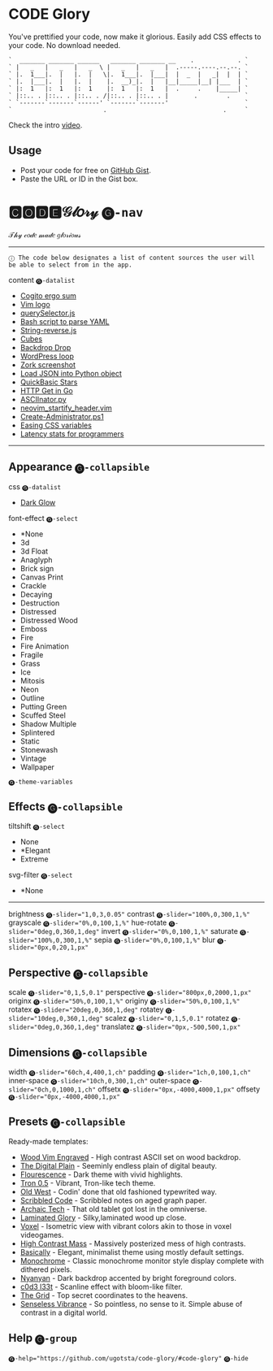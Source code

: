 # CODE Glory

You've prettified your code, now make it glorious.
Easily add CSS effects to your code.
No download needed.

``````````````````````````````````````````````````````````````````
`  _______ _______ ______   _______ _______ __    .            . `
` |   _   |   _   |   _  \ |   _   |   _   |  .-----.----.--.--. `
` |.  1___|.  |   |.  |   \|.  1___|.  |___|  |  _  |   _|  |  | `
` |.  |___|.  |   |.  |    |.  __)_|.  |   |__|_____|__| |___  | `
` |:  1   |:  1   |:  1    |:  1   |:  1   |  .     .    |_____| `
` |::.. . |::.. . |::.. . /|::.. . |::.. . |       .        .    `
` `-------`-------`------' `-------`-------'                     `
`                         .                                .     `
``````````````````````````````````````````````````````````````````

Check the intro [video](https://www.youtube.com/watch?v=GPVvSEkA90o).

## Usage

- Post your code for free on [GitHub Gist](https://gist.github.com).
- Paste the URL or ID in the Gist box.

# 🅲🅾🅳🅴𝒢𝓁𝑜𝓇𝓎 `🅖-nav`

𝒯𝒽𝓎 𝒸𝑜𝒹𝑒 𝓂𝒶𝒹𝑒 𝑔𝓁𝑜𝓇𝒾𝑜𝓊𝓈

-----

`ⓘ The code below designates a list of content sources the user will be able to select from in the app.`

content `🅖-datalist`
- [Cogito ergo sum](https://gist.github.com/1afacb7b662cfbfd0624e52c6425ceee)
- [Vim logo](https://gist.github.com/5611986)
- [querySelector.js](https://gist.github.com/f9029e6236a7c2a03203)
- [Bash script to parse YAML](https://gist.github.com/8665367)
- [String-reverse.js](https://gist.github.com/ff9e36538de06b6a0b40a96252d58dc5)
- [Cubes](https://gist.github.com/9787981)
- [Backdrop Drop](https://gist.github.com/9ef934473e4cf4d50d8b06d2598b24d1)
- [WordPress loop](https://gist.github.com/7c79ca62ff5068f03dceb59fda986be9)
- [Zork screenshot](https://gist.github.com/bcd81019340cb164191ef02db16be218)
- [Load JSON into Python object](https://gist.github.com/2660189)
- [QuickBasic Stars](https://gist.github.com/399b69445ae646c0160d644db08f5ed9)
- [HTTP Get in Go](https://gist.github.com/950790)
- [ASCIInator.py](https://gist.github.com/10491632)
- [neovim_startify_header.vim](https://gist.github.com/2c928108d1fa87ab4462fad9be99ebec)
- [Create-Administrator.ps1](https://gist.github.com/3a65704a3b92dfa0301e)
- [Easing CSS variables](https://gist.github.com/ac03faac0bf2aee25b49e5fd260a727d)
- [Latency stats for programmers](https://gist.github.com/2841832)

-----

## Appearance `🅖-collapsible`

css `🅖-datalist`
- [Dark Glow](https://gist.github.com/c6d0a4d16b627d72563b43b60a164c31)

font-effect `🅖-select`
- *None
- 3d
- 3d Float
- Anaglyph
- Brick sign
- Canvas Print
- Crackle
- Decaying
- Destruction
- Distressed
- Distressed Wood
- Emboss
- Fire
- Fire Animation
- Fragile
- Grass
- Ice
- Mitosis
- Neon
- Outline
- Putting Green
- Scuffed Steel
- Shadow Multiple
- Splintered
- Static
- Stonewash
- Vintage
- Wallpaper

`🅖-theme-variables`

## Effects `🅖-collapsible`

tiltshift `🅖-select`
- None
- *Elegant
- Extreme

svg-filter `🅖-select`
- *None

-----

brightness `🅖-slider="1,0,3,0.05"`
contrast `🅖-slider="100%,0,300,1,%"`
grayscale `🅖-slider="0%,0,100,1,%"`
hue-rotate `🅖-slider="0deg,0,360,1,deg"`
invert `🅖-slider="0%,0,100,1,%"`
saturate `🅖-slider="100%,0,300,1,%"`
sepia `🅖-slider="0%,0,100,1,%"`
blur `🅖-slider="0px,0,20,1,px"`

## Perspective `🅖-collapsible`

scale `🅖-slider="0,1,5,0.1"`
perspective `🅖-slider="800px,0,2000,1,px"`
originx `🅖-slider="50%,0,100,1,%"`
originy `🅖-slider="50%,0,100,1,%"`
rotatex `🅖-slider="20deg,0,360,1,deg"`
rotatey `🅖-slider="10deg,0,360,1,deg"`
scalez `🅖-slider="0,1,5,0.1"`
rotatez `🅖-slider="0deg,0,360,1,deg"`
translatez `🅖-slider="0px,-500,500,1,px"`

## Dimensions `🅖-collapsible`

width `🅖-slider="60ch,4,400,1,ch"`
padding `🅖-slider="1ch,0,100,1,ch"`
inner-space `🅖-slider="10ch,0,300,1,ch"`
outer-space `🅖-slider="0ch,0,1000,1,ch"`
offsetx `🅖-slider="0px,-4000,4000,1,px"`
offsety `🅖-slider="0px,-4000,4000,1,px"`

## Presets `🅖-collapsible`

Ready-made templates:
- [Wood Vim Engraved](?content=5611986&css=e9dc237da3d9bda63302fe4b659c20b5&highlight=agate&fontsize=160&font=fira-mono&brightness=0.9&contrast=160&saturate=141&perspective=1017&originY=20&rotateY=347&translateZ=-130&heading-font=unifrakturmaguntia&tiltshift=none&svg-filter=Bump%20Engraving-filter53&vignette=1&offsetX=-496&offsetY=-14) - High contrast ASCII set on wood backdrop.
- [The Digital Plain](?highlight=none&perspective=435&translatex=-820&css=a634da7b7130fd40d682360154cc4e2e&brightness=0.8&contrast=200&hue-rotate=279&rotatex=7&content=9ef934473e4cf4d50d8b06d2598b24d1&vignette=0.275&rotatez=338&scale=1.5&rotatey=0&scalez=1&tiltshift=elegant&saturate=100&rotateZ=330&translateZ=-50&translatez=25&rotateX=6&rotateY=3&font=oxygen-mono&grayscale=0&invert=0&sepia=0&blur=0&padding=0&offsetX=732&offsetY=23) - Seeminly endless plain of digital beauty.
- [Flourescence](?highlight=hopscotch&tiltshift=elegant&vignette=0.5&brightness=2.5&contrast=205&scale=0.9&perspective=1500&rotatex=344&rotatey=352&scalez=1&rotatez=10&translatez=0&bg=cornsilk&fontsize=178&rotateX=344&rotateY=352&scaleZ=1&rotateZ=10&translateZ=0&content=ff9e36538de06b6a0b40a96252d58dc5&css=c6d0a4d16b627d72563b43b60a164c31&primary-color=slategrey&offsetX=-120&offsetY=200) - Dark theme with vivid highlights.
- [Tron 0.5](?content=7c3c43ebee017e4b8a743e391c1acfd4&css=adc373c2d5a5d2b07821686e93a9630b&bg=darkcyan&tiltshift=extreme&brightness=1.25&contrast=179&perspective=932&rotateX=14&rotateY=10&rotateZ=351&translateZ=25&offsetX=106&offsetY=-120) - Vibrant, Tron-like tech theme.
- [Old West](?content=8665367&css=76c39d26b1b44e07bd7a783311caded8&highlight=brown-paper&font-effect=canvas-print&tiltshift=none&vignette=0.375&brightness=1.1&contrast=151&saturate=66&scale=2.4&perspective=451&rotatex=342&rotatey=0&translatez=30&padding=15&fontsize=130&font=fira-code-iscript&inner-space=0&width=48) - Codin' done that old fashioned typewrited way.
- [Scribbled Code](?content=ff9e36538de06b6a0b40a96252d58dc5&css=77b1f66ad5093c2db29c666ad15f334d&highlight=arduino-light&font-effect=canvas-print&tiltshift=none&vignette=0.175&contrast=101&saturate=99&sepia=28&perspective=2000&rotateX=348&rotateY=10&scaleZ=1&rotateZ=10&offsetX=29&offsetY=206) - Scribbled notes on aged graph paper.
- [Archaic Tech](?content=bcd81019340cb164191ef02db16be218&css=e27b284231488b349f35786f6340096a&highlight=none&font=fira-code-iscript&tiltshift=none&vignette=1&brightness=1.5&contrast=90&saturate=70&sepia=20&perspective=1133&rotateX=12&rotateY=3&scaleZ=1&rotateZ=7&translateZ=330&padding=1&offsetX=120&offsetY=279&bg=darkcyan) - That old tablet got lost in the omniverse.
- [Laminated Glory](?content=83ccf018e834b68cfa1f8d33510642a7&css=e9dc237da3d9bda63302fe4b659c20b5&highlight=gruvbox-light&font=fira-code-iscript&svg-filter=Silk%20Carpet-f053&vignette=0&brightness=1.1&contrast=114&grayscale=32&hue-rotate=187&invert=100&saturate=116&scale=2.32&perspective=1163&scaleZ=1&offsetX=457&offsetY=355&fontsize=300) - Silky,laminated wood up close.
- [Voxel](?content=950790&highlight=ir-black&font=roboto-mono&font-effect=3d&vignette=0.65&brightness=1.1&contrast=147&scale=1.25&perspective=1506&rotateX=14&rotateY=7&scaleZ=1&rotateZ=4&offsetX=140&offsetY=180&bg=indianred) - Isometric view with vibrant colors akin to those in voxel videogames.
- [High Contrast Mass](?highlight=vs&font=anonymous-pro&svg-filter=Stained+Glass-f086&translatez=0&css=d1a6d5621b883bf6af886855d853d502&content=ff9e36538de06b6a0b40a96252d58dc5&invert=100&hue-rotate=109&contrast=300&brightness=1.3&vignette=1&perspective=2000&rotatex=15&rotatez=10&saturate=293&rotatey=3&tiltshift=none&scale=1.31&scalez=1&bg=cornsilk&fontsize=100&rotateY=4&rotateZ=10) - Massively posterized mess of high contrasts.
- [Basically](?content=399b69445ae646c0160d644db08f5ed9&css=adc373c2d5a5d2b07821686e93a9630b&highlight=grayscale&font=fira-code-iscript&scale=1.41&rotateX=15&rotateY=3&scaleZ=1&rotateZ=10&padding=2&offsetX=100&offsetY=264&bg=cornsilk&offsetx=22&offsety=280) - Elegant, minimalist theme using mostly default settings.
- [Monochrome](?content=2c928108d1fa87ab4462fad9be99ebec&css=51aa23d96f9bd81fe55c47b2d51855a5&highlight=none&bg=aqua&fontsize=120&tiltshift=none&svg-filter=Litho-filter169&vignette=0.875&brightness=0.85&contrast=300&rotateX=0&rotateY=0&rotateZ=0&padding=1) - Classic monochrome monitor style display complete with dithered pixels.
- [Nyanyan](?content=3062237&css=c6d0a4d16b627d72563b43b60a164c31&highlight=xcode&font=anonymous-pro&font-effect=3d&tiltshift=extreme&svg-filter=Hue%20to%20White-f182&vignette=0.925&brightness=1.65&contrast=137&scale=1.55&rotateX=0&rotateY=0&rotateZ=348&offsetX=391&offsetY=188&fontsize=75) - Dark backdrop accented by bright foreground colors.
- [c0d3 l33t](?content=1afacb7b662cfbfd0624e52c6425ceee&css=a634da7b7130fd40d682360154cc4e2e&highlight=arta&font=cousine&tiltshift=none&svg-filter=Neon-f038&vignette=0.675&brightness=0.55&contrast=300&hue-rotate=153&perspective=411&rotateX=352&scaleZ=1&offsetX=285&offsetY=121&fontsize=137) - Scanline effect with bloom-like filter.
- [The Grid](?content=9ef934473e4cf4d50d8b06d2598b24d1&css=e27b284231488b349f35786f6340096a&bg=chocolate&svg-filter=Glowing%20Metal-f044&vignette=0.3&brightness=1.2&contrast=164&hue-rotate=45&invert=100&saturate=57&sepia=52&scale=1.3&perspective=792&rotateX=12&rotateZ=360&translateZ=199&padding=12&offsetX=203&offsetY=284) - Top secret coordinates to the heavens.
- [Senseless Vibrance](?content=2c928108d1fa87ab4462fad9be99ebec&css=a634da7b7130fd40d682360154cc4e2e&highlight=kimbie-dark&font-effect=3d&tiltshift=extreme&vignette=0.35&offsetX=340&offsetY=280&bg=darkmagenta&fontsize=232&font=fira-code-iscript&brightness=1.6&contrast=198&saturate=100&rotateX=6&rotateZ=6&translateZ=90) - So pointless, no sense to it. Simple abuse of contrast in a digital world.

## Help `🅖-group`

`🅖-help="https://github.com/ugotsta/code-glory/#code-glory"`
`🅖-hide`